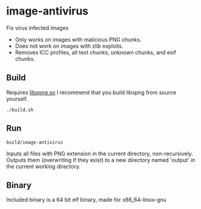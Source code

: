 # image-antivirus
Fix virus infected images
 - Only works on images with malicious PNG chunks.
 - Does not work on images with zlib exploits.
 - Removes ICC profiles, all text chunks, unknown chunks, and exif chunks.

  

## Build

Requires [libspng.so](https://libspng.org/)
I recommend that you build libspng from source yourself.

    ./build.sh

## Run
    build/image-antivirus

Inputs all files with PNG extension in the current directory, non-recursively. Outputs them (overwriting if they exist) to a new directory named 'output' in the current working directory.

## Binary
Included binary is a 64 bit elf binary, made for x86_64-linux-gnu
